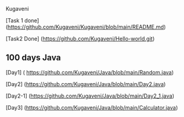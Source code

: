Kugaveni

  [Task 1 done] (https://github.com/Kugaveni/Kugaveni/blob/main/README.md)
  
  [Task2 Done] (https://github.com/Kugaveni/Hello-world.git)
  
  ## 100 days Java
  
  [Day1] ( https://github.com/Kugaveni/Java/blob/main/Random.java)
  
  [Day2] (https://github.com/Kugaveni/Java/blob/main/Day2.java)

  [Day2-1] (https://github.com/Kugaveni/Java/blob/main/Day2_1.java)

  [Day3] (https://github.com/Kugaveni/Java/blob/main/Calculator.java)
